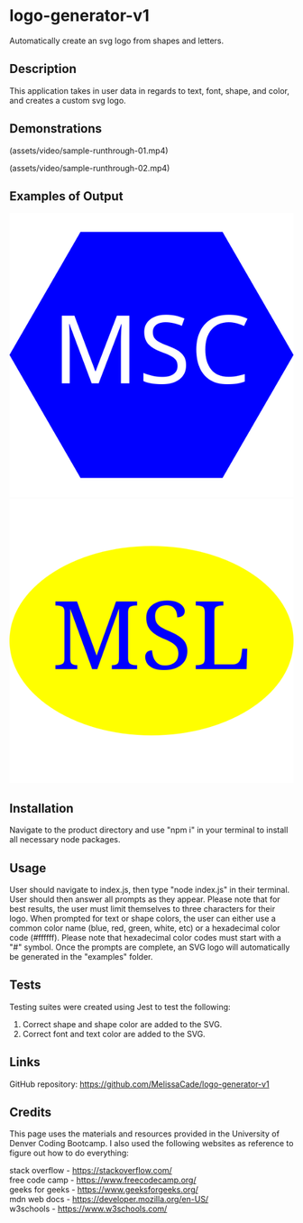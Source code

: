 # logo-generator-v1

Automatically create an svg logo from shapes and letters.

## Description

This application takes in user data in regards to text, font, shape, and color, and creates a custom svg logo.

## Demonstrations

(assets/video/sample-runthrough-01.mp4)

(assets/video/sample-runthrough-02.mp4)

## Examples of Output

![svg logo](examples/msc-logo.svg)
![svg logo](examples/msl-logo.svg)

## Installation

Navigate to the product directory and use "npm i" in your terminal to install all necessary node packages.

## Usage

User should navigate to index.js, then type "node index.js" in their terminal.
User should then answer all prompts as they appear. Please note that for best results, the user must limit themselves to three characters for their logo.
When prompted for text or shape colors, the user can either use a common color name (blue, red, green, white, etc) or a hexadecimal color code (#ffffff). Please note that hexadecimal color codes must start with a "#" symbol.
Once the prompts are complete, an SVG logo will automatically be generated in the "examples" folder.

## Tests

Testing suites were created using Jest to test the following:

1. Correct shape and shape color are added to the SVG.
2. Correct font and text color are added to the SVG.

## Links

GitHub repository: https://github.com/MelissaCade/logo-generator-v1

## Credits

This page uses the materials and resources provided in the University of Denver Coding Bootcamp. I also used the following websites as reference to figure out how to do everything:

stack overflow - https://stackoverflow.com/  
free code camp - https://www.freecodecamp.org/  
geeks for geeks - https://www.geeksforgeeks.org/  
mdn web docs - https://developer.mozilla.org/en-US/  
w3schools - https://www.w3schools.com/
